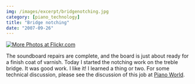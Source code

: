 ```yaml
---
img: /images/excerpt/bridgenotching.jpg
category: [piano_technology]
title: "Bridge notching"
date: "2007-09-26"
---
```


[![More Photos at Flickr.com](/images/bridgenotching.jpg)](http://www.flickr.com/photos/duanemcguire/1440149633/)

The soundboard repairs are complete, and the board is just about ready for a finish coat of varnish. Today I started the notching work on the treble bridge. It was good work. I like it! I learned a thing or two. For some technical discussion, please see the discussion of this job at [Piano World](http://www.pianoworld.com/ubb/cgi-bin/ultimatebb.cgi?/topic/3/3010.html).
